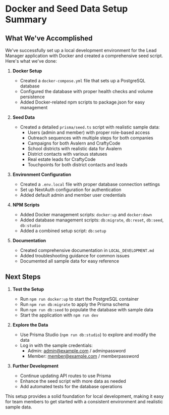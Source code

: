 # Docker and Seed Data Setup Summary

## What We've Accomplished

We've successfully set up a local development environment for the Lead Manager application with Docker and created a comprehensive seed script. Here's what we've done:

1. **Docker Setup**
   - Created a `docker-compose.yml` file that sets up a PostgreSQL database
   - Configured the database with proper health checks and volume persistence
   - Added Docker-related npm scripts to package.json for easy management

2. **Seed Data**
   - Created a detailed `prisma/seed.ts` script with realistic sample data:
     - Users (admin and member) with proper role-based access
     - Outreach sequences with multiple steps for both companies
     - Campaigns for both Avalern and CraftyCode
     - School districts with realistic data for Avalern
     - District contacts with various statuses
     - Real estate leads for CraftyCode
     - Touchpoints for both district contacts and leads

3. **Environment Configuration**
   - Created a `.env.local` file with proper database connection settings
   - Set up NextAuth configuration for authentication
   - Added default admin and member user credentials

4. **NPM Scripts**
   - Added Docker management scripts: `docker:up` and `docker:down`
   - Added database management scripts: `db:migrate`, `db:reset`, `db:seed`, `db:studio`
   - Added a combined setup script: `db:setup`

5. **Documentation**
   - Created comprehensive documentation in `LOCAL_DEVELOPMENT.md`
   - Added troubleshooting guidance for common issues
   - Documented all sample data for easy reference

## Next Steps

1. **Test the Setup**
   - Run `npm run docker:up` to start the PostgreSQL container
   - Run `npm run db:migrate` to apply the Prisma schema
   - Run `npm run db:seed` to populate the database with sample data
   - Start the application with `npm run dev`

2. **Explore the Data**
   - Use Prisma Studio (`npm run db:studio`) to explore and modify the data
   - Log in with the sample credentials:
     - Admin: admin@example.com / adminpassword
     - Member: member@example.com / memberpassword

3. **Further Development**
   - Continue updating API routes to use Prisma
   - Enhance the seed script with more data as needed
   - Add automated tests for the database operations

This setup provides a solid foundation for local development, making it easy for team members to get started with a consistent environment and realistic sample data. 